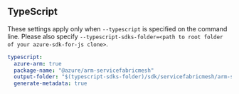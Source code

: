 ## TypeScript

These settings apply only when `--typescript` is specified on the command line.
Please also specify `--typescript-sdks-folder=<path to root folder of your azure-sdk-for-js clone>`.

``` yaml $(typescript)
typescript:
  azure-arm: true
  package-name: "@azure/arm-servicefabricmesh"
  output-folder: "$(typescript-sdks-folder)/sdk/servicefabricmesh/arm-servicefabricmesh"
  generate-metadata: true
```

